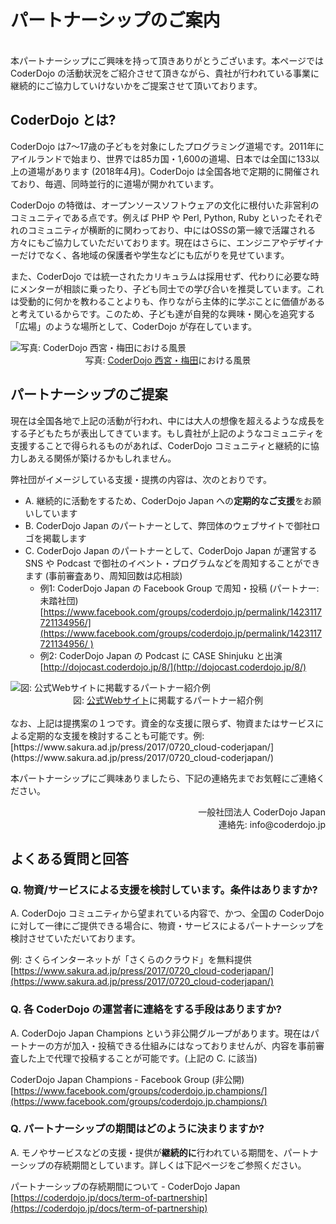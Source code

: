 # パートナーシップのご案内
<br>
本パートナーシップにご興味を持って頂きありがとうございます。本ページでは CoderDojo の活動状況をご紹介させて頂きながら、貴社が行われている事業に継続的にご協力していけないかをご提案させて頂いております。

## CoderDojo とは?

CoderDojo は7〜17歳の子どもを対象にしたプログラミング道場です。2011年にアイルランドで始まり、世界では85カ国・1,600の道場、日本では全国に133以上の道場があります (2018年4月)。CoderDojo は全国各地で定期的に開催されており、毎週、同時並行的に道場が開かれています。

CoderDojo の特徴は、オープンソースソフトウェアの文化に根付いた非営利のコミュニティである点です。例えば PHP や Perl, Python, Ruby といったそれぞれのコミュニティが横断的に関わっており、中にはOSSの第一線で活躍される方々にもご協力していただいております。現在はさらに、エンジニアやデザイナーだけでなく、各地域の保護者や学生などにも広がりを見せています。

また、CoderDojo では統一されたカリキュラムは採用せず、代わりに必要な時にメンターが相談に乗ったり、子ども同士での学び合いを推奨しています。これは受動的に何かを教わることよりも、作りながら主体的に学ぶことに価値があると考えているからです。このため、子ども達が自発的な興味・関心を追究する「広場」のような場所として、CoderDojo が存在しています。

<img src="/img/kata-cover.png" alt="写真: CoderDojo 西宮・梅田における風景" />
<center>写真: <a href="http://coderdojo-nishinomiya.info/">CoderDojo 西宮・梅田</a>における風景</center>

## パートナーシップのご提案

現在は全国各地で上記の活動が行われ、中には大人の想像を超えるような成長をする子どもたちが表出してきています。もし貴社が上記のようなコミュニティを支援することで得られるものがあれば、CoderDojo コミュニティと継続的に協力しあえる関係が築けるかもしれません。

弊社団がイメージしている支援・提携の内容は、次のとおりです。

- A. 継続的に活動をするため、CoderDojo Japan への<b>定期的なご支援</b>をお願いしています
- B. CoderDojo Japan のパートナーとして、弊団体のウェブサイトで御社ロゴを掲載します
- C. CoderDojo Japan のパートナーとして、CoderDojo Japan が運営する SNS や Podcast で御社のイベント・プログラムなどを周知することができます (事前審査あり、周知回数は応相談)
  - 例1: CoderDojo Japan の Facebook Group で周知・投稿 (パートナー: 未踏社団)
    [https://www.facebook.com/groups/coderdojo.jp/permalink/1423117721134956/](https://www.facebook.com/groups/coderdojo.jp/permalink/1423117721134956/ )
  - 例2: CoderDojo Japan の Podcast に CASE Shinjuku と出演
    [http://dojocast.coderdojo.jp/8/](http://dojocast.coderdojo.jp/8/)

<img src="/img/partners-on-web.png" alt="図: 公式Webサイトに掲載するパートナー紹介例" />
<center>図: <a href="https://coderdojo.jp/#partners">公式Webサイト</a>に掲載するパートナー紹介例</center>
<br>
なお、上記は提携案の１つです。資金的な支援に限らず、物資またはサービスによる定期的な支援を検討することも可能です。例: [https://www.sakura.ad.jp/press/2017/0720_cloud-coderjapan/](https://www.sakura.ad.jp/press/2017/0720_cloud-coderjapan/)

本パートナーシップにご興味ありましたら、下記の連絡先までお気軽にご連絡ください。

<div align="right">
一般社団法人 CoderDojo Japan<br>
連絡先: info@coderdojo.jp
</div>

## よくある質問と回答

### Q. 物資/サービスによる支援を検討しています。条件はありますか?

A. CoderDojo コミュニティから望まれている内容で、かつ、全国の CoderDojo に対して一律にご提供できる場合に、物資・サービスによるパートナーシップを検討させていただいております。

例: さくらインターネットが「さくらのクラウド」を無料提供 [https://www.sakura.ad.jp/press/2017/0720_cloud-coderjapan/](https://www.sakura.ad.jp/press/2017/0720_cloud-coderjapan/)

### Q. 各 CoderDojo の運営者に連絡をする手段はありますか?

A. CoderDojo Japan Champions という非公開グループがあります。現在はパートナーの方が加入・投稿できる仕組みにはなっておりませんが、内容を事前審査した上で代理で投稿することが可能です。(上記の C. に該当)

CoderDojo Japan Champions - Facebook Group (非公開)
[https://www.facebook.com/groups/coderdojo.jp.champions/](https://www.facebook.com/groups/coderdojo.jp.champions/)

### Q. パートナーシップの期間はどのように決まりますか?

A. モノやサービスなどの支援・提供が**継続的に**行われている期間を、パートナーシップの存続期間としています。詳しくは下記ページをご参照ください。

パートナーシップの存続期間について - CoderDojo Japan   
[https://coderdojo.jp/docs/term-of-partnership](https://coderdojo.jp/docs/term-of-partnership)
